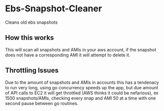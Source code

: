 # Ebs-Snapshot-Cleaner
Cleans old ebs snapshots

## How this works

This will scan all snapshots and AMIs in your aws account, if the snapshot does not have a corresponding AMI it will attempt to delete it.

## Throttling Issues

Due to the amount of snapshots and AMIs in accounts this has a tendenacy to run very long, using go concurrency speeds up the app, but due amount of API calls to EC2 it will get throttled (AWS thinks it could be nefarious), ex 1500 snapshots/AMIs, checking every snap and AMI 50 at a time with one second pause between go routines.
